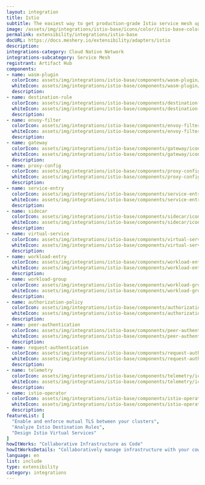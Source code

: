 ```yaml
---
layout: integration
title: Istio
subtitle: The easiest way to get production-grade Istio service mesh up and running
image: /assets/img/integrations/istio-base/icons/color/istio-base-color.svg
permalink: extensibility/integrations/istio-base
docURL: https://docs.meshery.io/extensibility/adapters/istio
description: 
integrations-category: Cloud Native Network
integrations-subcategory: Service Mesh
registrant: Artifact Hub
components: 
- name: wasm-plugin
  colorIcon: assets/img/integrations/istio-base/components/wasm-plugin/icons/color/wasm-plugin-color.svg
  whiteIcon: assets/img/integrations/istio-base/components/wasm-plugin/icons/white/wasm-plugin-white.svg
  description: 
- name: destination-rule
  colorIcon: assets/img/integrations/istio-base/components/destination-rule/icons/color/destination-rule-color.svg
  whiteIcon: assets/img/integrations/istio-base/components/destination-rule/icons/white/destination-rule-white.svg
  description: 
- name: envoy-filter
  colorIcon: assets/img/integrations/istio-base/components/envoy-filter/icons/color/envoy-filter-color.svg
  whiteIcon: assets/img/integrations/istio-base/components/envoy-filter/icons/white/envoy-filter-white.svg
  description: 
- name: gateway
  colorIcon: assets/img/integrations/istio-base/components/gateway/icons/color/gateway-color.svg
  whiteIcon: assets/img/integrations/istio-base/components/gateway/icons/white/gateway-white.svg
  description: 
- name: proxy-config
  colorIcon: assets/img/integrations/istio-base/components/proxy-config/icons/color/proxy-config-color.svg
  whiteIcon: assets/img/integrations/istio-base/components/proxy-config/icons/white/proxy-config-white.svg
  description: 
- name: service-entry
  colorIcon: assets/img/integrations/istio-base/components/service-entry/icons/color/service-entry-color.svg
  whiteIcon: assets/img/integrations/istio-base/components/service-entry/icons/white/service-entry-white.svg
  description: 
- name: sidecar
  colorIcon: assets/img/integrations/istio-base/components/sidecar/icons/color/sidecar-color.svg
  whiteIcon: assets/img/integrations/istio-base/components/sidecar/icons/white/sidecar-white.svg
  description: 
- name: virtual-service
  colorIcon: assets/img/integrations/istio-base/components/virtual-service/icons/color/virtual-service-color.svg
  whiteIcon: assets/img/integrations/istio-base/components/virtual-service/icons/white/virtual-service-white.svg
  description: 
- name: workload-entry
  colorIcon: assets/img/integrations/istio-base/components/workload-entry/icons/color/workload-entry-color.svg
  whiteIcon: assets/img/integrations/istio-base/components/workload-entry/icons/white/workload-entry-white.svg
  description: 
- name: workload-group
  colorIcon: assets/img/integrations/istio-base/components/workload-group/icons/color/workload-group-color.svg
  whiteIcon: assets/img/integrations/istio-base/components/workload-group/icons/white/workload-group-white.svg
  description: 
- name: authorization-policy
  colorIcon: assets/img/integrations/istio-base/components/authorization-policy/icons/color/authorization-policy-color.svg
  whiteIcon: assets/img/integrations/istio-base/components/authorization-policy/icons/white/authorization-policy-white.svg
  description: 
- name: peer-authentication
  colorIcon: assets/img/integrations/istio-base/components/peer-authentication/icons/color/peer-authentication-color.svg
  whiteIcon: assets/img/integrations/istio-base/components/peer-authentication/icons/white/peer-authentication-white.svg
  description: 
- name: request-authentication
  colorIcon: assets/img/integrations/istio-base/components/request-authentication/icons/color/request-authentication-color.svg
  whiteIcon: assets/img/integrations/istio-base/components/request-authentication/icons/white/request-authentication-white.svg
  description: 
- name: telemetry
  colorIcon: assets/img/integrations/istio-base/components/telemetry/icons/color/telemetry-color.svg
  whiteIcon: assets/img/integrations/istio-base/components/telemetry/icons/white/telemetry-white.svg
  description: 
- name: istio-operator
  colorIcon: assets/img/integrations/istio-base/components/istio-operator/icons/color/istio-operator-color.svg
  whiteIcon: assets/img/integrations/istio-base/components/istio-operator/icons/white/istio-operator-white.svg
  description: 
featureList: [
  "Enable and enforce mutual TLS between your clusters",
  "Analyze Istio Destination Rules",
  "Design Istio Virtual Services"
]
howItWorks: "Collaborative Infrastructure as Code"
howItWorksDetails: "Collaboratively manage infrastructure with your coworkers synchronously sharing the same designs."
language: en
list: include
type: extensibility
category: integrations
---
```

